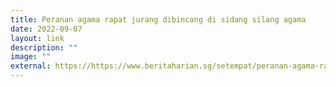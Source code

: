```yaml
---
title: Peranan agama rapat jurang dibincang di sidang silang agama
date: 2022-09-07
layout: link
description: ""
image: ""
external: https://https://www.beritaharian.sg/setempat/peranan-agama-rapat-jurang-dibincang-di-sidang-silang-agama
---
```

